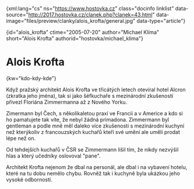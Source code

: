 
{xml:lang="cs" ns="https://www.hostovka.cz" class="docinfo linklist" data-source="http://2017.hostovka.cz/clanek.php?clanek=43.html" data-image="files/preview/clanky/alois_krofta/general.jpg" data-type="article"}

{id="alois\_krofta" ctime="2005-07-20" author="Michael Klíma" short="Alois Krofta" authorid="hostovka/michael\_klima"}

# Alois Krofta

<!-- generated attribute kw by user_udpatekw.sh on 2019-03-13, do not edit -->

{kw="kdo-kdy-kde"}

Když pražský architekt Alois Krofta ve třicátých letech otevíral hotel Alcron (zkratka jeho jména), tak si jako šéfkuchaře s mezinárodní zkušeností přivezl Floriána Zimmermanna až z Nového Yorku.

Zimermann byl Čech, s několikaletou praxí ve Francii a v Americe a kdo si ho pamatujete tak víte, že nebyl žádná primadona. Zimmermann byl gentleman a podle mně měl daleko více zkušenosti s mezinárodní kuchyní než kterýkoliv z francouzských kuchařů kteří své umění ale uměli prodat lépe než on.

Od tehdejších kuchařů v ČSR se Zimmermann lišil tím, že nikdy nezvýšil hlas a který učedníky oslovoval "pane".

Architekt Krofta nejenom že dbal na personál, ale dbal i na vybavení hotelu, které na tu dobu nemělo chybu. Rovněž tak i kuchyně byla ukázkou jeho vysoké odbornosti.

